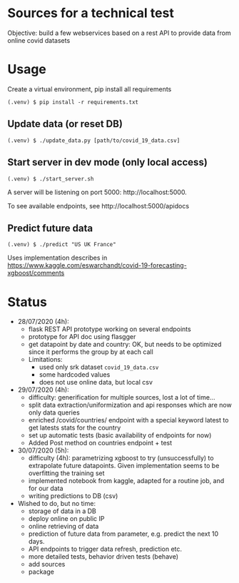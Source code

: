 # Sources for a technical test
Objective: build a few webservices based on a rest API to provide data from online covid datasets

# Usage
Create a virtual environment, pip install all requirements
```
(.venv) $ pip install -r requirements.txt
```

## Update data (or reset DB)
```
(.venv) $ ./update_data.py [path/to/covid_19_data.csv]
```

## Start server in dev mode (only local access)
```
(.venv) $ ./start_server.sh
```
A server will be listening on port 5000: http://localhost:5000.

To see available endpoints, see http://localhost:5000/apidocs

## Predict future data
```
(.venv) $ ./predict "US UK France"
```
Uses implementation describes in https://www.kaggle.com/eswarchandt/covid-19-forecasting-xgboost/comments

# Status
- 28/07/2020 (4h):
  - flask REST API prototype working on several endpoints
  - prototype for API doc using flasgger
  - get datapoint by date and country: OK, but needs to be optimized since it performs the group by
    at each call
  - Limitations: 
    - used only srk dataset `covid_19_data.csv`
    - some hardcoded values
    - does not use online data, but local csv
- 29/07/2020 (4h):
  - difficulty: generification for multiple sources, lost a lot of time...
  - split data extraction/uniformization and api responses which are now only data queries
  - enriched /covid/countries/<country> endpoint with a special keyword latest to get latests stats for the country
  - set up automatic tests (basic availability of endpoints for now)
  - Added Post method on countries endpoint + test
- 30/07/2020 (5h):
  - difficulty (4h): parametrizing xgboost to try (unsuccessfully) to extrapolate future datapoints. Given implementation seems to be overfitting the training set
  - implemented notebook from kaggle, adapted for a routine job, and for our data
  - writing predictions to DB (csv)
- Wished to do, but no time:
  - storage of data in a DB
  - deploy online on public IP
  - online retrieving of data
  - prediction of future data from parameter, e.g. predict the next 10 days.
  - API endpoints to trigger data refresh, prediction etc.
  - more detailed tests, behavior driven tests (behave)
  - add sources
  - package

